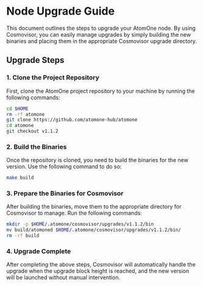 # Node Upgrade Guide

This document outlines the steps to upgrade your AtomOne node. By using Cosmovisor, you can easily manage upgrades by simply building the new binaries and placing them in the appropriate Cosmovisor upgrade directory.

## Upgrade Steps

### 1. Clone the Project Repository

First, clone the AtomOne project repository to your machine by running the following commands:

```sh
cd $HOME
rm -rf atomone
git clone https://github.com/atomone-hub/atomone
cd atomone
git checkout v1.1.2
```

### 2. Build the Binaries

Once the repository is cloned, you need to build the binaries for the new version. Use the following command to do so:

```sh
make build
```

### 3. Prepare the Binaries for Cosmovisor

After building the binaries, move them to the appropriate directory for Cosmovisor to manage. Run the following commands:

```sh
mkdir -p $HOME/.atomone/cosmovisor/upgrades/v1.1.2/bin
mv build/atomoned $HOME/.atomone/cosmovisor/upgrades/v1.1.2/bin/
rm -rf build
```

### 4. Upgrade Complete

After completing the above steps, Cosmovisor will automatically handle the upgrade when the upgrade block height is reached, and the new version will be launched without manual intervention.
